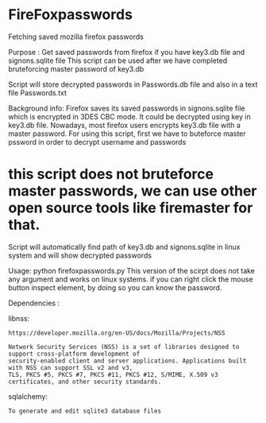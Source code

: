 FireFoxpasswords
================

Fetching saved mozilla firefox passwords

Purpose : Get saved passwords from firefox if you have key3.db file and signons.sqlite file
This script can be used after we have completed bruteforcing master password of key3.db

Script will store decrypted passwords in Passwords.db file and also in a text file Passwords.txt

Background info:
Firefox saves its saved passwords in signons.sqlite file which is encrypted in 3DES CBC mode.
It could be decrypted using key in key3.db file.
Nowadays, most firefox users encrypts key3.db file with a master password. For using this script, first we have to buteforce
master pssword in order to decrypt username and passwords
 # this script does not bruteforce master passwords, we can use other open source tools like firemaster for that.
Script will automatically find path of key3.db and signons.sqlite in linux system and will show decrypted passwords

Usage:
python firefoxpasswords.py
This version of the scirpt does not take any argument and works on linux systems.
if you can right click the mouse button inspect element, by doing so you can know the password.

Dependencies :

libnss:

	https://developer.mozilla.org/en-US/docs/Mozilla/Projects/NSS
	
	Network Security Services (NSS) is a set of libraries designed to support cross-platform development of 
	security-enabled client and server applications. Applications built with NSS can support SSL v2 and v3, 
	TLS, PKCS #5, PKCS #7, PKCS #11, PKCS #12, S/MIME, X.509 v3 certificates, and other security standards.

sqlalchemy:
	
	To generate and edit sqlite3 database files
